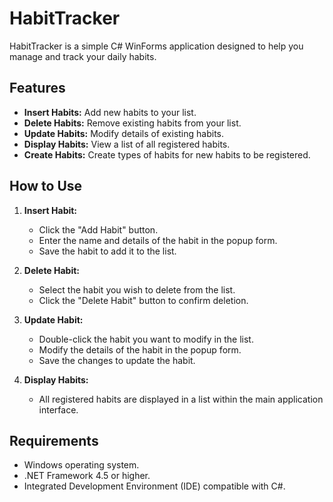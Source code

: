 # HabitTracker

HabitTracker is a simple C# WinForms application designed to help you manage and track your daily habits.

## Features

- **Insert Habits:** Add new habits to your list.
- **Delete Habits:** Remove existing habits from your list.
- **Update Habits:** Modify details of existing habits.
- **Display Habits:** View a list of all registered habits.
- **Create Habits:** Create types of habits for new habits to be registered.

## How to Use

1. **Insert Habit:**
   - Click the "Add Habit" button.
   - Enter the name and details of the habit in the popup form.
   - Save the habit to add it to the list.

2. **Delete Habit:**
   - Select the habit you wish to delete from the list.
   - Click the "Delete Habit" button to confirm deletion.

3. **Update Habit:**
   - Double-click the habit you want to modify in the list.
   - Modify the details of the habit in the popup form.
   - Save the changes to update the habit.

4. **Display Habits:**
   - All registered habits are displayed in a list within the main application interface.

## Requirements

- Windows operating system.
- .NET Framework 4.5 or higher.
- Integrated Development Environment (IDE) compatible with C#.
